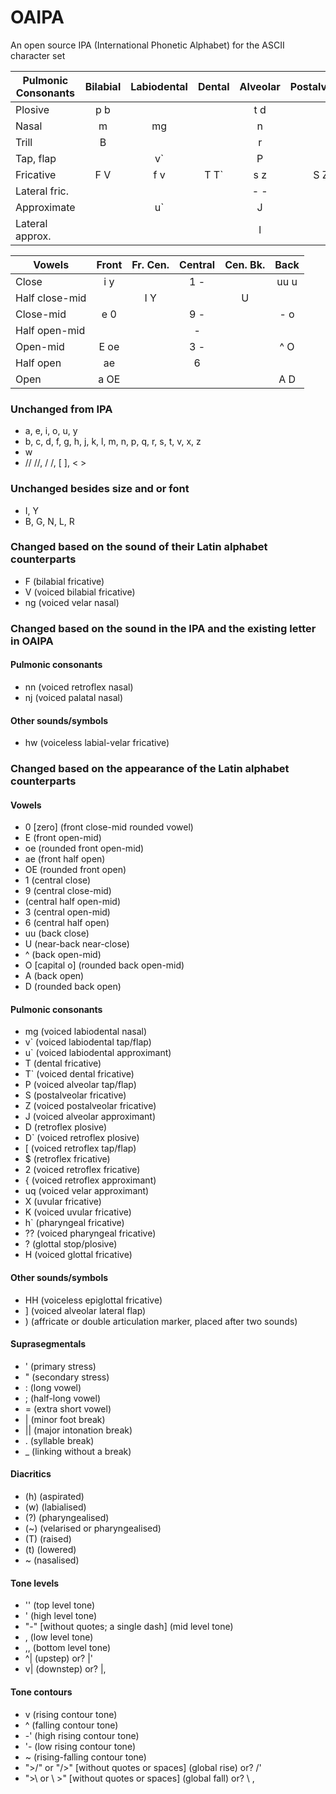 # OAIPA
An open source IPA (International Phonetic Alphabet) for the ASCII character set

Pulmonic Consonants | Bilabial | Labiodental | Dental | Alveolar | Postalveolar | Retroflex | Palatal | Velar | Uvular | Pharyngeal | Glottal
--- | :---: | :---: | :---: | :---: | :---: | :---: | :---: | :---: | :---: | :---: | :---:
Plosive         | p b |      |       | t d |     | D  D` | c  - | k  g | q G |       | ?
Nasal           |   m |   mg |       |   n |     |    nn |   nj |   ng |   N |       |
Trill           |   B |      |       |   r |     |       |      |      |   R |       |
Tap, flap       |     |   v` |       |   P |     |     [ |      |      |     |       |
Fricative       | F V | f  v | T  T` | s z | S Z | $   2 | -  - | x  - | X K | h` ?? | h H
Lateral fric.   |     |      |       | - - |     |       |      |      |     |       |
Approximate     |     |   u` |       |   J |     |     { |    j |   uq |     |       |
Lateral approx. |     |      |       |   l |     |     - |    - |    L |     |       |

Vowels | Front | Fr. Cen. | Central | Cen. Bk. | Back
--- | :---: | :---: | :---: | :---: | :---:
Close          | i  y |     | 1 - |     | uu u
Half close-mid |      | I Y |     |   U |
Close-mid      | e  0 |     | 9 - |     | -  o
Half open-mid  |      |     |  -  |     |
Open-mid       | E oe |     | 3 - |     | ^  O
Half open      |  ae  |     | 6   |     |
Open           | a OE |     |     |     | A  D

### Unchanged from IPA
- a, e, i, o, u, y
- b, c, d, f, g, h, j, k, l, m, n, p, q, r, s, t, v, x, z
- w
- //  //, /  /, [  ], <  >

### Unchanged besides size and or font
- I, Y
- B, G, N, L, R

### Changed based on the sound of their Latin alphabet counterparts
- F (bilabial fricative)
- V (voiced bilabial fricative)
- ng (voiced velar nasal)

### Changed based on the sound in the IPA and the existing letter in OAIPA
#### Pulmonic consonants
- nn (voiced retroflex nasal)
- nj (voiced palatal nasal)
#### Other sounds/symbols
- hw (voiceless labial-velar fricative)

### Changed based on the appearance of the Latin alphabet counterparts
#### Vowels
- 0 [zero] (front close-mid rounded vowel)
- E (front open-mid)
- oe (rounded front open-mid)
- ae (front half open)
- OE (rounded front open)
- 1 (central close)
- 9 (central close-mid)
- (central half open-mid)
- 3 (central open-mid)
- 6 (central half open)
- uu (back close)
- U (near-back near-close)
- ^ (back open-mid)
- O [capital o] (rounded back open-mid)
- A (back open)
- D (rounded back open)
#### Pulmonic consonants
- mg (voiced labiodental nasal)
- v` (voiced labiodental tap/flap)
- u` (voiced labiodental approximant)
- T (dental fricative)
- T` (voiced dental fricative)
- P (voiced alveolar tap/flap)
- S (postalveolar fricative)
- Z (voiced postalveolar fricative)
- J (voiced alveolar approximant)
- D (retroflex plosive)
- D` (voiced retroflex plosive)
- [ (voiced retroflex tap/flap)
- $ (retroflex fricative)
- 2 (voiced retroflex fricative)
- { (voiced retroflex approximant)
- uq (voiced velar approximant)
- X (uvular fricative)
- K (voiced uvular fricative)
- h` (pharyngeal fricative)
- ?? (voiced pharyngeal fricative)
- ? (glottal stop/plosive)
- H (voiced glottal fricative)
#### Other sounds/symbols
- HH (voiceless epiglottal fricative)
- ] (voiced alveolar lateral flap)
- ) (affricate or double articulation marker, placed after two sounds)
#### Suprasegmentals
- ' (primary stress)
- " (secondary stress)
- : (long vowel)
- ; (half-long vowel)
- = (extra short vowel)
- | (minor foot break)
- || (major intonation break)
- . (syllable break)
- _ (linking without a break)
#### Diacritics
- (h) (aspirated)
- (w) (labialised)
- (?) (pharyngealised)
- (~) (velarised or pharyngealised)
- (T) (raised)
- (t) (lowered)
- ~ (nasalised)
#### Tone levels
- '' (top level tone)
- ' (high level tone)
- "-" [without quotes; a single dash] (mid level tone)
- , (low level tone)
- ,, (bottom level tone)
- ^| (upstep) or? |'
- v| (downstep) or? |,
#### Tone contours
- v (rising contour tone)
- ^ (falling contour tone)
- -' (high rising contour tone)
- '- (low rising contour tone)
- ~ (rising-falling contour tone)
- ">/" or "/>" [without quotes or spaces] (global rise) or? /'
- ">\ or \ >" [without quotes or spaces] (global fall) or? \ ,
